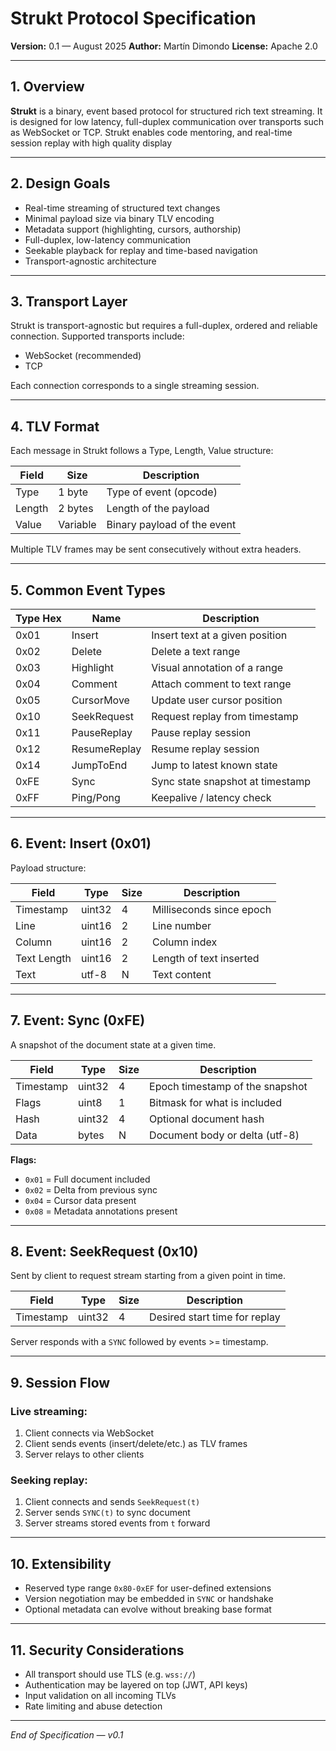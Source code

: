 # Strukt Protocol Specification

**Version:** 0.1 — August 2025
**Author:** Martín Dimondo
**License:** Apache 2.0

---

## 1. Overview

**Strukt** is a binary, event based protocol for structured rich text streaming. It is designed for low latency, full-duplex communication over transports such as WebSocket or TCP. Strukt enables code mentoring, and real-time session replay with high quality display

---

## 2. Design Goals

* Real-time streaming of structured text changes
* Minimal payload size via binary TLV encoding
* Metadata support (highlighting, cursors, authorship)
* Full-duplex, low-latency communication
* Seekable playback for replay and time-based navigation
* Transport-agnostic architecture

---

## 3. Transport Layer

Strukt is transport-agnostic but requires a full-duplex, ordered and reliable connection. Supported transports include:

* WebSocket (recommended)
* TCP

Each connection corresponds to a single streaming session.

---

## 4. TLV Format

Each message in Strukt follows a Type, Length, Value structure:

| Field  | Size     | Description                 
| ------ | -------- | --------------------------- 
| Type   | 1 byte   | Type of event (opcode)      
| Length | 2 bytes  | Length of the payload       
| Value  | Variable | Binary payload of the event 

Multiple TLV frames may be sent consecutively without extra headers.

---

## 5. Common Event Types

| Type Hex | Name         | Description                      |
| -------- | ------------ | -------------------------------- |
| 0x01     | Insert       | Insert text at a given position  |
| 0x02     | Delete       | Delete a text range              |
| 0x03     | Highlight    | Visual annotation of a range     |
| 0x04     | Comment      | Attach comment to text range     |
| 0x05     | CursorMove   | Update user cursor position      |
| 0x10     | SeekRequest  | Request replay from timestamp    |
| 0x11     | PauseReplay  | Pause replay session             |
| 0x12     | ResumeReplay | Resume replay session            |
| 0x14     | JumpToEnd    | Jump to latest known state       |
| 0xFE     | Sync         | Sync state snapshot at timestamp |
| 0xFF     | Ping/Pong    | Keepalive / latency check        |

---

## 6. Event: Insert (0x01)

Payload structure:

| Field       | Type   | Size | Description              |
| ----------- | ------ | ---- | ------------------------ |
| Timestamp   | uint32 | 4    | Milliseconds since epoch |
| Line        | uint16 | 2    | Line number              |
| Column      | uint16 | 2    | Column index             |
| Text Length | uint16 | 2    | Length of text inserted  |
| Text        | utf-8  | N    | Text content             |

---

## 7. Event: Sync (0xFE)

A snapshot of the document state at a given time.

| Field     | Type   | Size | Description                     |
| --------- | ------ | ---- | ------------------------------- |
| Timestamp | uint32 | 4    | Epoch timestamp of the snapshot |
| Flags     | uint8  | 1    | Bitmask for what is included    |
| Hash      | uint32 | 4    | Optional document hash          |
| Data      | bytes  | N    | Document body or delta (utf-8)  |

**Flags:**

* `0x01` = Full document included
* `0x02` = Delta from previous sync
* `0x04` = Cursor data present
* `0x08` = Metadata annotations present

---

## 8. Event: SeekRequest (0x10)

Sent by client to request stream starting from a given point in time.

| Field     | Type   | Size | Description                   |
| --------- | ------ | ---- | ----------------------------- |
| Timestamp | uint32 | 4    | Desired start time for replay |

Server responds with a `SYNC` followed by events >= timestamp.

---

## 9. Session Flow

### Live streaming:

1. Client connects via WebSocket
2. Client sends events (insert/delete/etc.) as TLV frames
3. Server relays to other clients

### Seeking replay:

1. Client connects and sends `SeekRequest(t)`
2. Server sends `SYNC(t)` to sync document
3. Server streams stored events from `t` forward

---

## 10. Extensibility

* Reserved type range `0x80-0xEF` for user-defined extensions
* Version negotiation may be embedded in `SYNC` or handshake
* Optional metadata can evolve without breaking base format

---

## 11. Security Considerations

* All transport should use TLS (e.g. `wss://`)
* Authentication may be layered on top (JWT, API keys)
* Input validation on all incoming TLVs
* Rate limiting and abuse detection


---

*End of Specification — v0.1*
